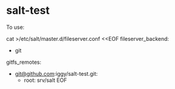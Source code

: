 salt-test
=========

To use:

cat >/etc/salt/master.d/fileserver.conf <<EOF
fileserver_backend:
  - git

gitfs_remotes:
  - git@github.com:iggy/salt-test.git:
    - root: srv/salt
EOF
